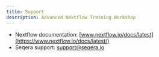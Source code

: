 ```yaml
---
title: Support
description: Advanced Nextflow Training Workshop
---
```


- Nextflow documentation: [www.nextflow.io/docs/latest](https://www.nextflow.io/docs/latest/)
- Seqera support: [support@seqera.io](mailto:support@seqera.io)